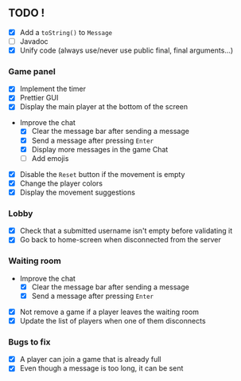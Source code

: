 ## TODO !
- [x] Add a `toString()` to `Message`
- [ ] Javadoc
- [x] Unify code (always use/never use public final, final arguments...)

### Game panel
- [x] Implement the timer
- [x] Prettier GUI
- [x] Display the main player at the bottom of the screen
- Improve the chat
    - [x] Clear the message bar after sending a message
    - [x] Send a message after pressing `Enter`
    - [x] Display more messages in the game Chat
    - [ ] Add emojis
- [x] Disable the `Reset` button if the movement is empty
- [x] Change the player colors
- [x] Display the movement suggestions

### Lobby
- [x] Check that a submitted username isn't empty before validating it
- [x] Go back to home-screen when disconnected from the server

### Waiting room
- Improve the chat
    - [x] Clear the message bar after sending a message
    - [x] Send a message after pressing `Enter`
- [x] Not remove a game if a player leaves the waiting room
- [x] Update the list of players when one of them disconnects

### Bugs to fix
- [x] A player can join a game that is already full
- [x] Even though a message is too long, it can be sent
